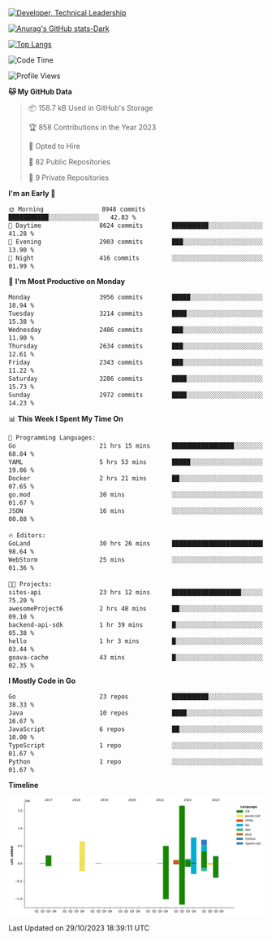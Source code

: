 <div>
  <a href="https://www.linkedin.com/in/arielpineiro/" target="_blank" rel="nofollow noopener noreferrer">
    <img src="https://img.shields.io/badge/-LinkedIn-%230077B5?style=for-the-badge&logo=linkedin&logoColor=white" alt="Developer, Technical Leadership" title="Ariel Piñeiro">
  </a>
</div>

[![Anurag's GitHub stats-Dark](https://github-readme-stats.vercel.app/api?username=arielsrv&show_icons=true&theme=dark#gh-dark-mode-only)](https://github.com/anuraghazra/github-readme-stats#gh-dark-mode-only)

[![Top Langs](https://github-readme-stats.vercel.app/api/top-langs/?username=arielsrv&layout=compact&langs_count=10&theme=dark#gh-dark-mode-only)](https://github.com/anuraghazra/github-readme-stats&theme=dark#gh-dark-mode-only)

<!--START_SECTION:waka-->
![Code Time](http://img.shields.io/badge/Code%20Time-223%20hrs%2053%20mins-blue)

![Profile Views](http://img.shields.io/badge/Profile%20Views-1-blue)

**🐱 My GitHub Data** 

> 📦 158.7 kB Used in GitHub's Storage 
 > 
> 🏆 858 Contributions in the Year 2023
 > 
> 💼 Opted to Hire
 > 
> 📜 82 Public Repositories 
 > 
> 🔑 9 Private Repositories 
 > 
**I'm an Early 🐤** 

```text
🌞 Morning                8948 commits        ███████████░░░░░░░░░░░░░░   42.83 % 
🌆 Daytime                8624 commits        ██████████░░░░░░░░░░░░░░░   41.28 % 
🌃 Evening                2903 commits        ███░░░░░░░░░░░░░░░░░░░░░░   13.90 % 
🌙 Night                  416 commits         ░░░░░░░░░░░░░░░░░░░░░░░░░   01.99 % 
```
📅 **I'm Most Productive on Monday** 

```text
Monday                   3956 commits        █████░░░░░░░░░░░░░░░░░░░░   18.94 % 
Tuesday                  3214 commits        ████░░░░░░░░░░░░░░░░░░░░░   15.38 % 
Wednesday                2486 commits        ███░░░░░░░░░░░░░░░░░░░░░░   11.90 % 
Thursday                 2634 commits        ███░░░░░░░░░░░░░░░░░░░░░░   12.61 % 
Friday                   2343 commits        ███░░░░░░░░░░░░░░░░░░░░░░   11.22 % 
Saturday                 3286 commits        ████░░░░░░░░░░░░░░░░░░░░░   15.73 % 
Sunday                   2972 commits        ████░░░░░░░░░░░░░░░░░░░░░   14.23 % 
```


📊 **This Week I Spent My Time On** 

```text
💬 Programming Languages: 
Go                       21 hrs 15 mins      █████████████████░░░░░░░░   68.84 % 
YAML                     5 hrs 53 mins       █████░░░░░░░░░░░░░░░░░░░░   19.06 % 
Docker                   2 hrs 21 mins       ██░░░░░░░░░░░░░░░░░░░░░░░   07.65 % 
go.mod                   30 mins             ░░░░░░░░░░░░░░░░░░░░░░░░░   01.67 % 
JSON                     16 mins             ░░░░░░░░░░░░░░░░░░░░░░░░░   00.88 % 

🔥 Editors: 
GoLand                   30 hrs 26 mins      █████████████████████████   98.64 % 
WebStorm                 25 mins             ░░░░░░░░░░░░░░░░░░░░░░░░░   01.36 % 

🐱‍💻 Projects: 
sites-api                23 hrs 12 mins      ███████████████████░░░░░░   75.20 % 
awesomeProject6          2 hrs 48 mins       ██░░░░░░░░░░░░░░░░░░░░░░░   09.10 % 
backend-api-sdk          1 hr 39 mins        █░░░░░░░░░░░░░░░░░░░░░░░░   05.38 % 
hello                    1 hr 3 mins         █░░░░░░░░░░░░░░░░░░░░░░░░   03.44 % 
goava-cache              43 mins             █░░░░░░░░░░░░░░░░░░░░░░░░   02.35 % 
```

**I Mostly Code in Go** 

```text
Go                       23 repos            ██████████░░░░░░░░░░░░░░░   38.33 % 
Java                     10 repos            ████░░░░░░░░░░░░░░░░░░░░░   16.67 % 
JavaScript               6 repos             ██░░░░░░░░░░░░░░░░░░░░░░░   10.00 % 
TypeScript               1 repo              ░░░░░░░░░░░░░░░░░░░░░░░░░   01.67 % 
Python                   1 repo              ░░░░░░░░░░░░░░░░░░░░░░░░░   01.67 % 
```



**Timeline**

![Lines of Code chart](https://raw.githubusercontent.com/arielsrv/arielsrv/main/assets/bar_graph.png)


 Last Updated on 29/10/2023 18:39:11 UTC
<!--END_SECTION:waka-->
